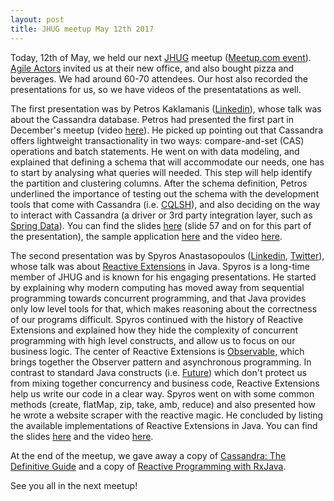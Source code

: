 ```yaml
---
layout: post
title: JHUG meetup May 12th 2017
---
```



Today, 12th of May, we held our next [JHUG](http://www.jhug.gr/) meetup ([Meetup.com event](https://www.meetup.com/Java-Hellenic-User-Group/events/239505325/)). [Agile Actors](https://www.agileactors.com/) invited us at their new office, and also bought pizza and beverages. We had around 60-70 attendees. Our host also recorded the presentations for us, so we have videos of the presentatations as well.

The first presentation was by Petros Kaklamanis ([Linkedin](https://www.linkedin.com/in/petros-kaklamanis)), whose talk was about the Cassandra database. Petros had presented the first part in December's meetup (video [here](https://vimeo.com/197079359)). He picked up pointing out that Cassandra offers lightweight transactionality in two ways: compare-and-set (CAS) operations and batch statements. He went on with data modeling, and explained that defining a schema that will accommodate our needs, one has to start by analysing what queries will needed. This step will help identify the partition and clustering columns. After the schema definition, Petros underlined the importance of testing out the schema with the development tools that come with Cassandra (i.e. [CQLSH](http://docs.datastax.com/en/archived/cql/3.0/cql/cql_reference/cqlsh.html)), and also deciding on the way to interact with Cassandra (a driver or 3rd party integration layer, such as [Spring Data](http://projects.spring.io/spring-data-cassandra/)). You can find the slides [here](https://github.com/JHUG/JHUG-General-Resources/blob/master/presentations/2017/05-May/JHUG_12052017_CassandraIntro.pdf) (slide 57 and on for this part of the presentation), the sample application [here](https://github.com/pek-github/SpringCassandra) and the video [here](https://vimeo.com/218583074).

The second presentation was by Spyros Anastasopoulos ([Linkedin](https://www.linkedin.com/in/anastasop/), [Twitter](https://twitter.com/anastasop)), whose talk was about [Reactive Extensions](http://reactivex.io/) in Java. Spyros is a long-time member of JHUG and is known for his engaging presentations. He started by explaining why modern computing has moved away from sequential programming towards concurrent programming, and that Java provides only low level tools for that, which makes reasoning about the correctness of our programs difficult. Spyros continued with the history of Reactive Extensions and explained how they hide the complexity of concurrent programming with high level constructs, and allow us to focus on our business logic. The center of Reactive Extensions is [Observable](http://reactivex.io/documentation/observable.html), which brings together the Observer pattern and asynchronous programming. In contrast to standard Java constructs (i.e. [Future](https://docs.oracle.com/javase/8/docs/api/java/util/concurrent/Future.html)) which don't protect us from mixing together concurrency and business code, Reactive Extensions help us write our code in a clear way. Spyros went on with some common methods (create, flatMap, zip, take, amb, reduce) and also presented how he wrote a website scraper with the reactive magic. He concluded by listing the available implementations of Reactive Extensions in Java. You can find the slides [here](https://github.com/JHUG/JHUG-General-Resources/blob/master/presentations/2017/05-May/Reactive_Programming.pdf) and the video [here](https://vimeo.com/219470138).

At the end of the meetup, we gave away a copy of [Cassandra: The Definitive Guide](http://shop.oreilly.com/product/0636920043041.do) and a copy of [Reactive Programming with RxJava](http://shop.oreilly.com/product/0636920042228.do).

See you all in the next meetup!